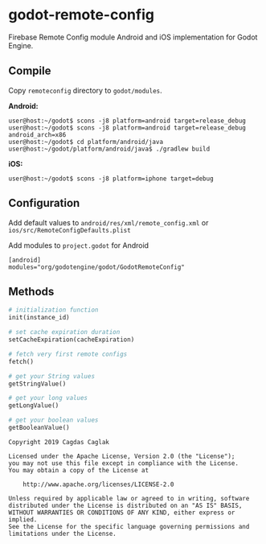 # godot-remote-config
Firebase Remote Config module Android and iOS implementation for Godot Engine.

## Compile
Copy `remoteconfig` directory to `godot/modules`.

__Android:__

    user@host:~/godot$ scons -j8 platform=android target=release_debug
    user@host:~/godot$ scons -j8 platform=android target=release_debug android_arch=x86
    user@host:~/godot$ cd platform/android/java
    user@host:~/godot/platform/android/java$ ./gradlew build

__iOS:__

    user@host:~/godot$ scons -j8 platform=iphone target=debug

## Configuration
Add default values to `android/res/xml/remote_config.xml` or `ios/src/RemoteConfigDefaults.plist`

Add modules to `project.godot` for Android

    [android]
    modules="org/godotengine/godot/GodotRemoteConfig"

## Methods
```python
# initialization function
init(instance_id)

# set cache expiration duration
setCacheExpiration(cacheExpiration)

# fetch very first remote configs
fetch()

# get your String values
getStringValue()

# get your long values
getLongValue()

# get your boolean values
getBooleanValue()
```

    Copyright 2019 Cagdas Caglak

    Licensed under the Apache License, Version 2.0 (the "License");
    you may not use this file except in compliance with the License.
    You may obtain a copy of the License at

        http://www.apache.org/licenses/LICENSE-2.0

    Unless required by applicable law or agreed to in writing, software
    distributed under the License is distributed on an "AS IS" BASIS,
    WITHOUT WARRANTIES OR CONDITIONS OF ANY KIND, either express or implied.
    See the License for the specific language governing permissions and
    limitations under the License.
